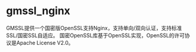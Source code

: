 # gmssl_nginx
 GMSSL提供一个国密版OpenSSL支持Nginx，支持单向/双向认证，支持标准SSL/国密SSL自适应。 国密OpenSSL库基于OpenSSL实现，OpenSSL的许可协议是Apache License V2.0。
